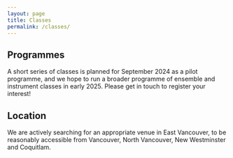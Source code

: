 ```yaml
---
layout: page
title: Classes
permalink: /classes/
---
```


## Programmes
A short series of classes is planned for September 2024 as a pilot programme, and we hope to run a broader programme of ensemble and instrument classes in early 2025. Please get in touch to register your interest!

## Location
We are actively searching for an appropriate venue in East Vancouver, to be reasonably accessible from Vancouver, North Vancouver, New Westminster and Coquitlam. 
